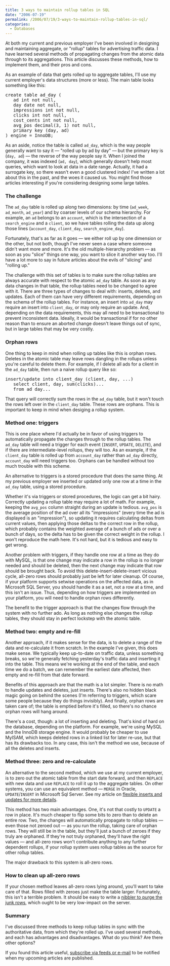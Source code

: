 ```yaml
---
title: 3 ways to maintain rollup tables in SQL
date: "2006-07-19"
permalink: /2006/07/19/3-ways-to-maintain-rollup-tables-in-sql/
categories:
  - Databases
---
```

At both my current and previous employer I've been involved in designing and maintaining aggregate, or "rollup" tables for advertising traffic data. I have learned several methods of propagating changes from the atomic data through to its aggregations. This article discusses these methods, how to implement them, and their pros and cons.

As an example of data that gets rolled up to aggregate tables, I'll use my current employer's data structures (more or less). The main table looks something like this:

<pre>create table ad_day (
   ad int not null,
   day date not null,
   impressions int not null,
   clicks int not null,
   cost_cents int not null,
   avg_pos decimal(3, 1) not null,
   primary key (day, ad)
) engine = InnoDB;</pre>

As an aside, notice the table is called `ad_day`, which is the way people generally want to say it &#8212; "rolled up by ad by day" &#8212; but the primary key is (`day, ad`) &#8212; the reverse of the way people say it. When I joined the company, it was indexed (`ad, day`), which generally doesn't help most queries, which want to look at data in a date range. Actually, it had a surrogate key, so there wasn't even a good clustered index! I've written a lot about this in the past, and the woes it caused us. You might find those articles interesting if you're considering designing some large tables.

### The challenge

The `ad_day` table is rolled up along two dimensions: by time (`ad_week`, `ad_month`, `ad_year`) and by coarser levels of our schema hierarchy. For example, an `ad` belongs to an `account`, which is the intersection of a `search_engine` and a `client`, so we have tables rolling the data up along those lines (`account_day`, `client_day`, `search_engine_day`).

Fortunately, that's as far as it goes &#8212; we either roll up by one dimension or the other, but not both, though I've never seen a case where someone didn't want more and more. It's the old multiple-hierarchy problem &#8212; as soon as you "slice" things one way, you want to slice it another way too. I'll have a lot more to say in future articles about the evils of "slicing" and "rolling up."

The challenge with this set of tables is to make sure the rollup tables are always accurate with respect to the atomic `ad_day` table. As soon as any data changes in that table, the rollup tables need to be changed to agree with it. There are three types of changes to deal with: inserts, deletes, and updates. Each of them can have very different requirements, depending on the schema of the rollup tables. For instance, an insert into `ad_day` may require an insert into `client_day`, or may only require an update. And, depending on the data requirements, this may all need to be transactional to prevent inconsistent data. Ideally, it would be transactional if for no other reason than to ensure an aborted change doesn't leave things out of sync, but in large tables that may be very costly.

### Orphan rows

One thing to keep in mind when rolling up tables like this is orphan rows. Deletes in the atomic table may leave rows dangling in the rollups unless you're careful to delete them. For example, if I delete all ads for a client in the `ad_day` table, then run a naive rollup query like so:

<pre>insert/update into client_day (client, day, ...)
   select client, day, sum(clicks)...
   from ad_day...</pre>

That query will correctly sum the rows in the `ad_day` table, but it won't touch the rows left over in the `client_day` table. These rows are orphans. This is important to keep in mind when desiging a rollup system.

### Method one: triggers

This is one place where I'd actually be in favor of using triggers to automatically propagate the changes through to the rollup tables. The `ad_day` table will need a trigger for each event (`INSERT`, `UPDATE`, `DELETE`), and if there are intermediate-level rollups, they will too. As an example, if the `client_day` table is rolled up from `account_day` rather than `ad_day` directly, `account_day` will need triggers too. Orphans can be handled without too much trouble with this scheme.

An alternative to triggers is a stored procedure that does the same thing. At my previous employer we inserted or updated only one row at a time in the `ad_day` table, using a stored procedure.

Whether it's via triggers or stored procedures, the logic can get a bit hairy. Correctly updating a rollup table may require a lot of math. For example, keeping the `avg_pos` column straight during an update is tedious. `avg_pos` is the average position of the ad over all its "impressions" (every time the ad is displayed is an "impression"), so updating it requires calculating deltas from current values, then applying those deltas to the correct row in the rollup, which probably contains the weighted average of a bunch of ads or over a bunch of days, so the delta has to be given the correct weight in the rollup. I won't reproduce the math here. It's not hard, but it is tedious and easy to get wrong.

Another problem with triggers, if they handle one row at a time as they do with MySQL, is that one change may indicate a row in the rollup is no longer needed and should be deleted, then the next change may indicate that row should be brought back. To avoid this delete-insert-delete-insert vicious cycle, all-zero rows should probably just be left for later cleanup. Of course, if your platform supports setwise operations on the affected data, as in Microsoft SQL Server, you should handle it as a set, not a row at a time, and this isn't an issue. Thus, depending on how triggers are implemented on your platform, you will need to handle orphan rows differently.

The benefit to the trigger approach is that the changes flow through the system with no further ado. As long as nothing else changes the rollup tables, they should stay in perfect lockstep with the atomic table.

### Method two: empty and re-fill

Another approach, if it makes sense for the data, is to delete a range of the data and re-calculate it from scratch. In the example I've given, this does make sense. We typically keep up-to-date on traffic data, unless something breaks, so we're generally fetching yesterday's traffic data and inserting it into the table. This means we're working at the end of the table, and each time we do a batch, we can remember the earliest date affected, then empty and re-fill from that date forward.

Benefits of this approach are that the math is a lot simpler. There is no math to handle updates and deletes, just inserts. There's also no hidden black magic going on behind the scenes (I'm referring to triggers, which scare some people because they do things invisibly). And finally, orphan rows are taken care of; the table is emptied before it's filled, so there's no chance orphan rows will hang around.

There's a cost, though: a lot of inserting and deleting. That's kind of hard on the database, depending on the platform. For example, we're using MySQL and the InnoDB storage engine. It would probably be cheaper to use MyISAM, which keeps deleted rows in a linked list for later re-use, but that has its drawbacks too. In any case, this isn't the method we use, because of all the deletes and inserts.

### Method three: zero and re-calculate

An alternative to the second method, which we use at my current employer, is to zero out the atomic table from the start date forward, and then `REPLACE` with new data and use `REPLACE` to roll it up to the aggregate tables. On other systems, you can use an equivalent method &#8212; `MERGE` in Oracle, `UPDATE`/`INSERT` in Microsoft Sql Server. See my article on [flexible inserts and updates for more details][1].

This method has two main advantages. One, it's not that costly to `UPDATE` a row in place. It's much cheaper to flip some bits to zero than to delete an entire row. Two, the changes will automatically propagate to rollup tables &#8212; even those not zeroed out &#8212; as you run the rollup, taking care of orphan rows. They will still be in the table, but they'll just a bunch of zeroes if they truly are orphaned. If they're not truly orphaned, they'll have the right values &#8212; and all-zero rows won't contribute anything to any further dependent rollups, if your rollup system uses rollup tables as the source for other rollup tables.

The major drawback to this system is all-zero rows.

### How to clean up all-zero rows

If your chosen method leaves all-zero rows lying around, you'll want to take care of that. Rows filled with zeroes just make the table larger. Fortunately, this isn't a terrible problem. It should be easy to write a [nibbler to purge the junk rows][2], which ought to be very low-impact on the server.

### Summary

I've discussed three methods to keep rollup tables in sync with the authoritative data, from which they're rolled up. I've used several methods, and each has advantages and disadvantages. What do you think? Are there other options?

If you found this article useful, [subscribe via feeds or e-mail][3] to be notified when my upcoming articles are published.

 [1]: /blog/2006/02/21/flexible-insert-and-update-in-mysql/
 [2]: /blog/2006/05/02/how-to-write-efficient-archiving-and-purging-jobs-in-sql/
 [3]: /blog/subscribe/
